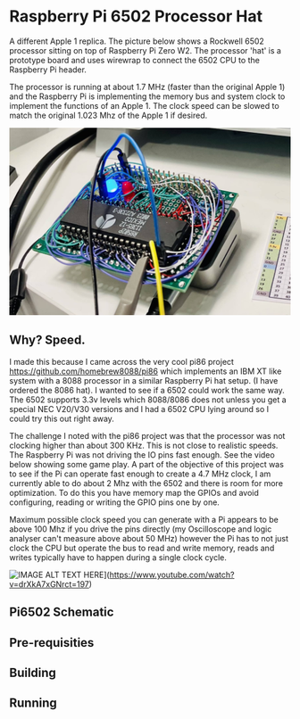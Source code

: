 # Raspberry Pi 6502 Processor Hat

A different Apple 1 replica. The picture below shows a Rockwell 6502 processor sitting on top of Raspberry Pi Zero W2. The processor 'hat' is a prototype board and uses wirewrap to connect the 6502 CPU to the Raspberry Pi header. 

The processor is running at about 1.7 MHz (faster than the original Apple 1) and the Raspberry Pi is implementing the memory bus and system clock to implement the functions of an Apple 1. The clock speed can be slowed to match the original 1.023 Mhz of the Apple 1 if desired. 

![6502 Hat in action](doc/Pi6502.jpg)



## Why? Speed. ##
I made this because I came across the very cool pi86 project https://github.com/homebrew8088/pi86 which implements an IBM XT like system with a 8088 processor in a similar Raspberry Pi hat setup. (I have ordered the 8086 hat). I wanted to see if a 6502 could work the same way. The 6502 supports 3.3v levels which 8088/8086 does not unless you get a special NEC V20/V30 versions and I had a 6502 CPU lying around so I could try this out right away. 

The challenge I noted with the pi86 project was that the processor was not clocking higher than about 300 KHz. This is not close to realistic speeds. The Raspberry Pi was not driving the IO pins fast enough. See the video below showing some game play. A part of the objective of this project was to see if the Pi can operate fast enough to create a 4.7 MHz clock, I am currently able to do about 2 Mhz with the 6502 and there is room for more optimization. To do this you have memory map the GPIOs and avoid configuring, reading or writing the GPIO pins one by one. 

Maximum possible clock speed you can generate with a Pi appears to be above 100 Mhz if you drive the pins directly (my Oscilloscope and logic analyser can't measure above about 50 MHz) however the Pi has to not just clock the CPU but operate the bus to read and write memory, reads and writes typically have to happen during a single clock cycle. 

![IMAGE ALT TEXT HERE](https://img.youtube.com/vi/drXkA7xGNrc/0.jpg)](https://www.youtube.com/watch?v=drXkA7xGNrct=197)


## Pi6502 Schematic ## 

## Pre-requisities ##

## Building ##

## Running ##

